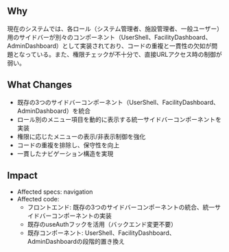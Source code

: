 ## Why

現在のシステムでは、各ロール（システム管理者、施設管理者、一般ユーザー）用のサイドバーが別々のコンポーネント（UserShell、FacilityDashboard、AdminDashboard）として実装されており、コードの重複と一貫性の欠如が問題となっている。また、権限チェックが不十分で、直接URLアクセス時の制御が弱い。

## What Changes

- 既存の3つのサイドバーコンポーネント（UserShell、FacilityDashboard、AdminDashboard）を統合
- ロール別のメニュー項目を動的に表示する統一サイドバーコンポーネントを実装
- 権限に応じたメニューの表示/非表示制御を強化
- コードの重複を排除し、保守性を向上
- 一貫したナビゲーション構造を実現

## Impact

- Affected specs: navigation
- Affected code:
  - フロントエンド: 既存の3つのサイドバーコンポーネントの統合、統一サイドバーコンポーネントの実装
  - 既存のuseAuthフックを活用（バックエンド変更不要）
  - 既存コンポーネント: UserShell、FacilityDashboard、AdminDashboardの段階的置き換え
